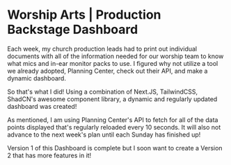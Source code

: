 <h1>Worship Arts | Production Backstage Dashboard</h1>
<p>Each week, my church production leads had to print out individual documents with all of the information needed for our worship team to know what mics and in-ear monitor packs to use. I figured why not utilize a tool we already adopted, Planning Center, check out their API, and make a dynamic dashboard.

So that's what I did! Using a combination of Next.JS, TailwindCSS, ShadCN's awesome component library, a dynamic and regularly updated dashboard was created! 

As mentioned, I am using Planning Center's API to fetch for all of the data points displayed that's regularly reloaded every 10 seconds. It will also not advance to the next week's plan until each Sunday has finished up! 

Version 1 of this Dashboard is complete but I soon want to create a Version 2 that has more features in it!</p>
